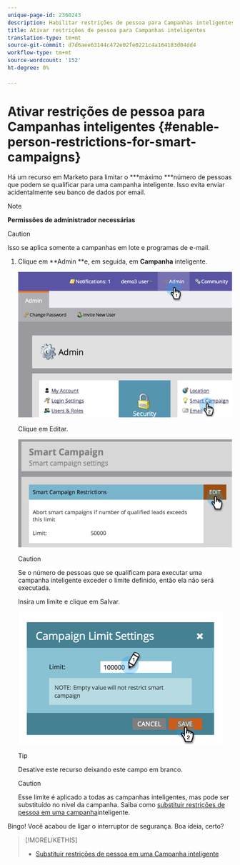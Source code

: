```yaml
---
unique-page-id: 2360243
description: Habilitar restrições de pessoa para Campanhas inteligentes - Documentos de marketing - Documentação do produto
title: Ativar restrições de pessoa para Campanhas inteligentes
translation-type: tm+mt
source-git-commit: d7d6aee63144c472e02fe0221c4a164183d04dd4
workflow-type: tm+mt
source-wordcount: '152'
ht-degree: 0%

---
```



# Ativar restrições de pessoa para Campanhas inteligentes {#enable-person-restrictions-for-smart-campaigns}

Há um recurso em Marketo para limitar o ***máximo ***número de pessoas que podem se qualificar para uma campanha inteligente. Isso evita enviar acidentalmente seu banco de dados por email.

>[!NOTE]
>
>**Permissões de administrador necessárias**

>[!CAUTION]
>
>Isso se aplica somente a campanhas em lote e programas de e-mail.

1. Clique em **Admin **e, em seguida, em **Campanha** inteligente.

   ![](assets/image2014-9-18-15-3a58-3a29.png)

   Clique em Editar.

   ![](assets/image2014-9-18-15-3a59-3a7.png)

   >[!CAUTION]
   >
   >
   >Se o número de pessoas que se qualificam para executar uma campanha inteligente exceder o limite definido, então ela não será executada.

   Insira um limite e clique em Salvar.

   ![](assets/image2014-9-18-15-3a59-3a56.png)

   >[!TIP]
   >
   >
   >Desative este recurso deixando este campo em branco.

   >[!CAUTION]
   >
   >
   >Esse limite é aplicado a todas as campanhas inteligentes, mas pode ser substituído no nível da campanha. Saiba como [substituir restrições de pessoa em uma campanha](../../../product-docs/core-marketo-concepts/smart-campaigns/using-smart-campaigns/override-person-restrictions-in-a-smart-campaign.md)inteligente.

Bingo! Você acabou de ligar o interruptor de segurança. Boa ideia, certo?

>[!MORELIKETHIS]
>
>* [Substituir restrições de pessoa em uma Campanha inteligente](../../../product-docs/core-marketo-concepts/smart-campaigns/using-smart-campaigns/override-person-restrictions-in-a-smart-campaign.md)

>



